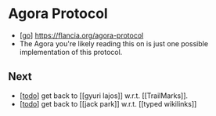 # Agora Protocol
- [[go]] https://flancia.org/agora-protocol
- The Agora you're likely reading this on is just one possible implementation of this protocol. 

## Next
   - [[todo]] get back to [[gyuri lajos]] w.r.t. [[TrailMarks]].
   - [[todo]] get back to [[jack park]] w.r.t. [[typed wikilinks]]

[//begin]: # "Autogenerated link references for markdown compatibility"
[go]: go "Go"
[todo]: todo "Todo"
[//end]: # "Autogenerated link references"